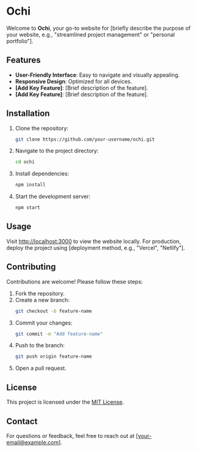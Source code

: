 # Ochi

Welcome to **Ochi**, your go-to website for [briefly describe the purpose of your website, e.g., "streamlined project management" or "personal portfolio"].

## Features

- **User-Friendly Interface**: Easy to navigate and visually appealing.
- **Responsive Design**: Optimized for all devices.
- **[Add Key Feature]**: [Brief description of the feature].
- **[Add Key Feature]**: [Brief description of the feature].

## Installation

1. Clone the repository:
    ```bash
    git clone https://github.com/your-username/ochi.git
    ```
2. Navigate to the project directory:
    ```bash
    cd ochi
    ```
3. Install dependencies:
    ```bash
    npm install
    ```
4. Start the development server:
    ```bash
    npm start
    ```

## Usage

Visit [http://localhost:3000](http://localhost:3000) to view the website locally. For production, deploy the project using [deployment method, e.g., "Vercel", "Netlify"].

## Contributing

Contributions are welcome! Please follow these steps:

1. Fork the repository.
2. Create a new branch:
    ```bash
    git checkout -b feature-name
    ```
3. Commit your changes:
    ```bash
    git commit -m "Add feature-name"
    ```
4. Push to the branch:
    ```bash
    git push origin feature-name
    ```
5. Open a pull request.

## License

This project is licensed under the [MIT License](LICENSE).

## Contact

For questions or feedback, feel free to reach out at [your-email@example.com].
